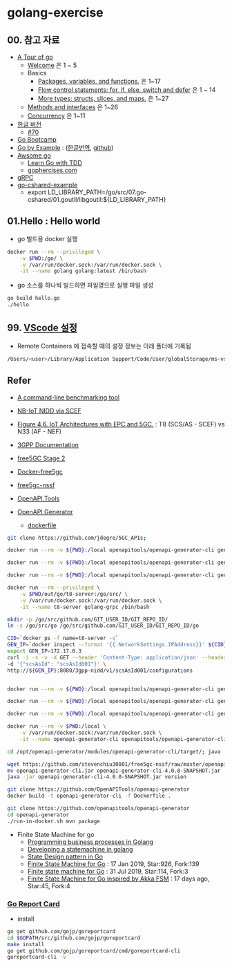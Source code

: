 # golang-exercise


## 00. 참고 자료

- [A Tour of go](https://tour.golang.org/list)
  - [Welcome](https://tour.golang.org/welcome/1) 은 1 ~ 5
  - Basics
    - [Packages, variables, and functions.](https://tour.golang.org/basics/1) 은  1~17
    - [Flow control statements: for, if, else, switch and defer](https://tour.golang.org/flowcontrol/1) 은 1 ~ 14
    - [More types: structs, slices, and maps.](https://tour.golang.org/moretypes/1) 은 1~27
  - [Methods and interfaces](https://tour.golang.org/methods/1) 은 1~26
  - [Concurrency](https://tour.golang.org/concurrency/1) 은 1~11
- [한글 버전](https://go-tour-kr.appspot.com)
  - [#70](https://go-tour-kr.appspot.com/#70)
- [Go Bootcamp](http://www.golangbootcamp.com/book/)
- [Go by Example](https://gobyexample.com/) : ([한글번역](https://mingrammer.com/gobyexample), [github](https://github.com/mingrammer/gobyexample))
- [Awsome go](https://awesome-go.com/)
  - [Learn Go with TDD](https://github.com/quii/learn-go-with-tests) 
  - [gophercises.com](https://gophercises.com/)
- [gRPC](https://github.com/grpc/grpc-go)
- [go-cshared-example](https://github.com/vladimirvivien/go-cshared-examples)
  - export LD_LIBRARY_PATH=/go/src/07.go-cshared/01.goutil/libgoutil:${LD_LIBRARY_PATH}

## 01.Hello : Hello world

- go 빌드용 docker 실행

```sh
docker run --rm --privileged \
    -v $PWD:/go/ \
    -v /var/run/docker.sock:/var/run/docker.sock \
    -it --name golang golang:latest /bin/bash
```

- go 소스를 하나씩 빌드하면 파일명으로 실행 파일 생성

```sh
go build hello.go
./hello
```

## 99. [VScode 설정](https://ux.stories.pe.kr/111)

- Remote Containers 에 접속할 때의 설정 정보는 아래 폴더에 기록됨

```sh
/Users/<user>/Library/Application Support/Code/User/globalStorage/ms-vscode-remote.remote-containers/imageConfigs/
```

## Refer
- [A command-line benchmarking tool](https://github.com/sharkdp/hyperfine)

- [NB-IoT NIDD via SCEF](http://www.definitionnetworks.com/3gpp-nidd-via-scef-nb-iot/)
- [Figure 4.6. IoT Architectures with EPC and 5GC.](https://www.5gamericas.org/wp-content/uploads/2019/07/5G_Americas_White_Paper_on_5G_IOT_FINAL_7.16.pdf) : T8 (SCS/AS - SCEF) vs N33 (AF - NEF)

- [3GPP Documentation](https://github.com/emanuelfreitas/3gpp-documentation)

- [free5GC Stage 2](https://bitbucket.org/free5GC/free5gc-stage-2/)
- [Docker-free5gc](https://github.com/abousselmi/docker-free5gc)
- [free5gc-nssf](https://github.com/stevenchiu30801/free5gc-nssf)

- [OpenAPI.Tools](https://openapi.tools/)
- [OpenAPI Generator](https://openapi-generator.tech/)
  - [dockerfile](https://hub.docker.com/r/openapitools/openapi-generator/dockerfile)

```sh
git clone https://github.com/jdegre/5GC_APIs;

docker run --rm -v ${PWD}:/local openapitools/openapi-generator-cli generate -i /local/TS29122_NIDD.yaml -g go -o /local/out/go/t8-client

docker run --rm -v ${PWD}:/local openapitools/openapi-generator-cli generate -i /local/TS29122_NIDD.yaml -g go-server -o /local/out/go/t8-server

docker run --rm -v ${PWD}:/local openapitools/openapi-generator-cli generate -i /local/TS29122_NIDD.yaml -g go-gin-server -o /local/out/go/t8-gin-server

docker run --rm --privileged \
    -v $PWD/out/go/t8-server:/go/src/ \
    -v /var/run/docker.sock:/var/run/docker.sock \
    -it --name t8-server golang-grpc /bin/bash

mkdir -p /go/src/github.com/GIT_USER_ID/GIT_REPO_ID/
ln -s /go/src/go /go/src/github.com/GIT_USER_ID/GIT_REPO_ID/go

CID=`docker ps -f name=t8-server -q`
GEN_IP=`docker inspect --format '{{.NetworkSettings.IPAddress}}' ${CID}`
export GEN_IP=172.17.0.3
curl -i -s -v -X GET --header 'Content-Type: application/json' --header 'Accept: application/json' \
-d '{"scsAsId": "scsAsId001"}' \
http://${GEN_IP}:8080/3gpp-nidd/v1/scsAsId001/configurations


docker run --rm -v ${PWD}:/local openapitools/openapi-generator-cli generate -i /local/TS29522_NIDDConfigurationTrigger.yaml -g go -o /local/out/go/niddconf-client

docker run --rm -v ${PWD}:/local openapitools/openapi-generator-cli generate -i /local/TS29522_NIDDConfigurationTrigger.yaml -g go-server -o /local/out/go/niddconf-server

docker run --rm -v ${PWD}:/local openapitools/openapi-generator-cli generate -i /local/TS29522_NIDDConfigurationTrigger.yaml -g go-gin-server -o /local/out/go/niddconf-gin-server

docker run --rm -v $PWD:/local \
    -v /var/run/docker.sock:/var/run/docker.sock \
    -it --name openapi-generator-cli openapitools/openapi-generator-cli /bin/bash

cd /opt/openapi-generator/modules/openapi-generator-cli/target/; java -jar openapi-generator-cli.jar version

wget https://github.com/stevenchiu30801/free5gc-nssf/raw/master/openapi/openapi-generator-cli.jar 
mv openapi-generator-cli.jar openapi-generator-cli-4.0.0-SNAPSHOT.jar
java -jar openapi-generator-cli-4.0.0-SNAPSHOT.jar version

git clone https://github.com/OpenAPITools/openapi-generator
docker build -t openapi-generator-cli -f Dockerfile .

git clone https://github.com/openapitools/openapi-generator
cd openapi-generator
./run-in-docker.sh mvn package
```

- Finite State Machine for go
  - [Programming business processes in Golang](https://medium.com/swlh/programming-business-processes-in-golang-f3612108d16b)
  - [Developing a statemachine in golang](https://www.codingdream.com/index.php/developing-a-statemachine-in-golang)
  - [State Design pattern in Go](https://golangbyexample.com/state-design-pattern-go/)
  - [Finite State Machine for Go](https://github.com/looplab/fsm) : 17 Jan 2019, Star:926, Fork:139
  - [Finite state machine for Go](https://github.com/bykof/stateful) : 31 Jul 2019, Star:114, Fork:3
  - [Finite State Machine for Go inspired by Akka FSM](https://github.com/dyrkin/fsm) : 17 days ago, Star:45, Fork:4

### [Go Report Card](https://github.com/gojp/goreportcard)

- install

```sh
go get github.com/gojp/goreportcard
cd $GOPATH/src/github.com/gojp/goreportcard
make install
go get github.com/gojp/goreportcard/cmd/goreportcard-cli
goreportcard-cli -v
```
